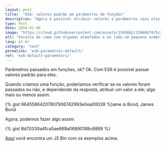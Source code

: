 ```yaml
---
layout: post
title:  "ES6: valores padrão em parâmetros de funções"
description: "Agora é possível atribuir valores a parâmetros caso eles não sejam passados o/"
type: Post
date: 2016-01-06
image: "https://cloud.githubusercontent.com/assets/1345662/12068674/5c23b1b6-aff9-11e5-8118-2d1b6ddbab78.jpg"
alt: "Encosto de cama com algumas almofadas e ao lado um pequeno armário com um despertador em cima"
lang: pt-br
category: 'tech'
permalink: 'es6-parametros-default/'
ref: 'es6-default-parameters/'
---
```


Parâmetros passados em funções, ok? Ok. Com ES6 é possível passar valores padrão para eles.

Quando criamos uma função, poderíamos verificar se os valores foram passados ou não, e dependendo da resposta, atribuir um valor a ele; algo mais ou menos assim.

{% gist 96455864207807906742993e0ea00028 %}ame is Bond, James Bond

Agora, podemos fazer algo assim:

{% gist 8d70330a4fca5ae689a06890188c6869 %}

[Aqui](http://jsbin.com/kofifu/edit?js,console) você encontra um JS Bin com os exemplos acima.
